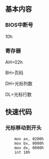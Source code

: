 ## 基本内容

### BIOS中断号

10h

### 寄存器

AH=02h

BH=页码

DH=光标列数

DL=光标行数

## 快速代码

### 光标移动到开头

```assembly
	mov	ax,	0200h
	mov	bx,	0000h
	mov	dx,	0000h
	int	10h
```

